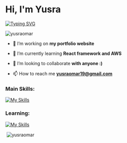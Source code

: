 <h1 align="left">Hi, I'm Yusra</h1>

[![Typing SVG](https://readme-typing-svg.demolab.com?font=Fira+Code&duration=5137&pause=1000&color=87AAF7&width=435&lines=Junior+Software+Developer)](https://git.io/typing-svg)

<p align="left"> <img src="https://komarev.com/ghpvc/?username=yusraomar&label=Profile%20views&color=0e75b6&style=flat" alt="yusraomar" /> </p>

- 🔭 I’m working on **my portfolio website**

- 🌱 I’m currently learning **React framework and AWS**

- 👯 I’m looking to collaborate **with anyone :)**

- 📫 How to reach me **yusraomar19@gmail.com**

<h3 align="left">Main Skills:</h3>
<p align="left">
</p>

[![My Skills](https://skillicons.dev/icons?i=vite,react,postman,nodejs,express,mysql,js,html,css,ai,ps,git,github,figma,notion,bootstrap)](https://skillicons.dev)

<h3 align="left">Learning:</h3>

[![My Skills](https://skillicons.dev/icons?i=aws)](https://skillicons.dev)

<p>&nbsp;<img align="center" src="https://github-readme-stats.vercel.app/api?username=yusraomar&show_icons=true&locale=en" alt="yusraomar" /></p>
